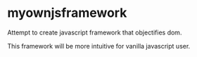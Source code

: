 # myownjsframework

Attempt to create javascript framework that objectifies dom.

This framework will be more intuitive for vanilla javascript user.
